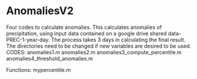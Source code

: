 # AnomaliesV2
Four codes to calculate anomalies. This calculates anomalies of precipitation, using input data contained on a google drive shared  data-PREC-1-year-day. The process takes 3 days in calculating the final result. The directories need to be changed if new variables are desired to be used. 
CODES:
anomalies1.m 
anomalies2.m 
anomalies3_compute_percentile.m 
anomalies4_threshold_anomalies.m 

Functions:
mypercentile.m
